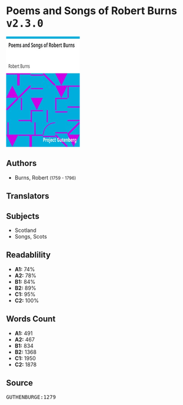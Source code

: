 # Poems and Songs of Robert Burns <kbd>v2.3.0</kbd>

![](./cover.medium.jpg "")

## Authors


 - Burns, Robert <small>(1759 - 1796)</small>

## Translators



## Subjects


 - Scotland
 - Songs, Scots

## Readablility


 - **A1:** 74%
 - **A2:** 78%
 - **B1:** 84%
 - **B2:** 89%
 - **C1:** 95%
 - **C2:** 100%

## Words Count


 - **A1:** 491
 - **A2:** 467
 - **B1:** 834
 - **B2:** 1368
 - **C1:** 1950
 - **C2:** 1878

## Source


<kbd>GUTHENBURGE:1279</kbd>
